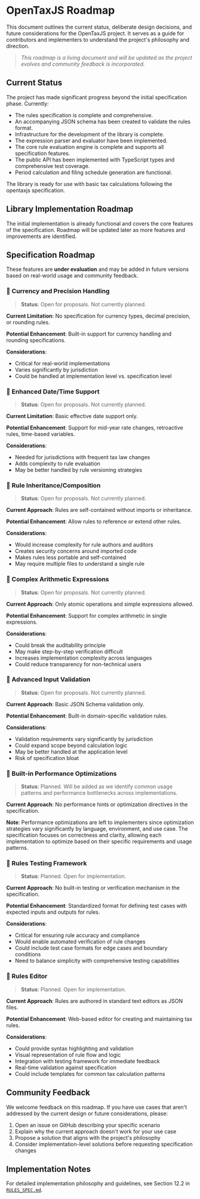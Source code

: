# OpenTaxJS Roadmap

This document outlines the current status, deliberate design decisions, and future considerations for the OpenTaxJS project. It serves as a guide for contributors and implementers to understand the project's philosophy and direction.

> *This roadmap is a living document and will be updated as the project evolves and community feedback is incorporated.*

## Current Status

The project has made significant progress beyond the initial specification phase. Currently:
- The rules specification is complete and comprehensive.
- An accompanying JSON schema has been created to validate the rules format.
- Infrastructure for the development of the library is complete.
- The expression parser and evaluator have been implemented.
- The core rule evaluation engine is complete and supports all specification features.
- The public API has been implemented with TypeScript types and comprehensive test coverage.
- Period calculation and filing schedule generation are functional.

The library is ready for use with basic tax calculations following the opentaxjs specification.

## Library Implementation Roadmap

The initial implementation is already functional and covers the core features of the specification. Roadmap will be updated later as more features and improvements are identified.

## Specification Roadmap

These features are **under evaluation** and may be added in future versions based on real-world usage and community feedback.

### 🤔 Currency and Precision Handling

> **Status**: Open for proposals. Not currently planned.

**Current Limitation**: No specification for currency types, decimal precision, or rounding rules.

**Potential Enhancement**: Built-in support for currency handling and rounding specifications.

**Considerations**:
- Critical for real-world implementations
- Varies significantly by jurisdiction
- Could be handled at implementation level vs. specification level

### 🤔 Enhanced Date/Time Support

> **Status**: Open for proposals. Not currently planned.

**Current Limitation**: Basic effective date support only.

**Potential Enhancement**: Support for mid-year rate changes, retroactive rules, time-based variables.

**Considerations**:
- Needed for jurisdictions with frequent tax law changes
- Adds complexity to rule evaluation
- May be better handled by rule versioning strategies

### 🤔 Rule Inheritance/Composition

> **Status**: Open for proposals. Not currently planned.

**Current Approach**: Rules are self-contained without imports or inheritance.

**Potential Enhancement**: Allow rules to reference or extend other rules.

**Considerations**:
- Would increase complexity for rule authors and auditors
- Creates security concerns around imported code
- Makes rules less portable and self-contained
- May require multiple files to understand a single rule

### 🤔 Complex Arithmetic Expressions

> **Status**: Open for proposals. Not currently planned.

**Current Approach**: Only atomic operations and simple expressions allowed.

**Potential Enhancement**: Support for complex arithmetic in single expressions.

**Considerations**:
- Could break the auditability principle
- May make step-by-step verification difficult
- Increases implementation complexity across languages
- Could reduce transparency for non-technical users

### 🤔 Advanced Input Validation

> **Status**: Open for proposals. Not currently planned.

**Current Approach**: Basic JSON Schema validation only.

**Potential Enhancement**: Built-in domain-specific validation rules.

**Considerations**:
- Validation requirements vary significantly by jurisdiction
- Could expand scope beyond calculation logic
- May be better handled at the application level
- Risk of specification bloat

### 🤔 Built-in Performance Optimizations

> **Status**: Planned. Will be added as we identify common usage patterns and performance bottlenecks across implementations.

**Current Approach**: No performance hints or optimization directives in the specification.

**Note**: Performance optimizations are left to implementers since optimization strategies vary significantly by language, environment, and use case. The specification focuses on correctness and clarity, allowing each implementation to optimize based on their specific requirements and usage patterns.

### 🤔 Rules Testing Framework

> **Status**: Planned. Open for implementation.

**Current Approach**: No built-in testing or verification mechanism in the specification.

**Potential Enhancement**: Standardized format for defining test cases with expected inputs and outputs for rules.

**Considerations**:
- Critical for ensuring rule accuracy and compliance
- Would enable automated verification of rule changes
- Could include test case formats for edge cases and boundary conditions
- Need to balance simplicity with comprehensive testing capabilities

### 🤔 Rules Editor

> **Status**: Planned. Open for implementation.

**Current Approach**: Rules are authored in standard text editors as JSON files.

**Potential Enhancement**: Web-based editor for creating and maintaining tax rules.

**Considerations**:
- Could provide syntax highlighting and validation
- Visual representation of rule flow and logic
- Integration with testing framework for immediate feedback
- Real-time validation against specification
- Could include templates for common tax calculation patterns

## Community Feedback

We welcome feedback on this roadmap. If you have use cases that aren't addressed by the current design or future considerations, please:

1. Open an issue on GitHub describing your specific scenario
2. Explain why the current approach doesn't work for your use case
3. Propose a solution that aligns with the project's philosophy
4. Consider implementation-level solutions before requesting specification changes

## Implementation Notes

For detailed implementation philosophy and guidelines, see Section 12.2 in [`RULES_SPEC.md`](./RULES_SPEC.md).
